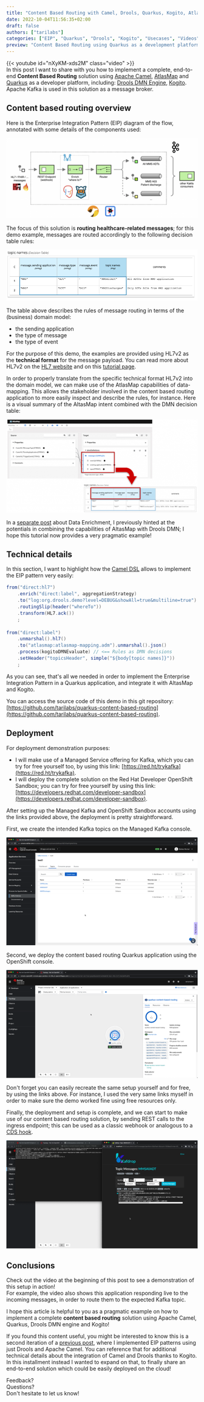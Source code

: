 ```yaml
---
title: "Content Based Routing with Camel, Drools, Quarkus, Kogito, AtlasMap and Apache Kafka!"
date: 2022-10-04T11:56:35+02:00
draft: false
authors: ["tarilabs"]
categories: ["EIP", "Quarkus", "Drools", "Kogito", "Usecases", "Videos"]
preview: "Content Based Routing using Quarkus as a development platform including Apache Camel, Drools DMN Engine, Kogito, AtlasMap and Apache Kafka!"
---
```


{{< youtube id="nXyKM-xds2M" class="video" >}}
<br/>
In this post I want to share with you how to implement a complete, end-to-end **Content Based Routing** solution using [Apache Camel](/#apache-camel-projects), [AtlasMap](https://www.atlasmap.io/) and [Quarkus](https://quarkus.io/) as a developer platform, including: [Drools DMN Engine](https://www.drools.org/learn/dmn.html), [Kogito](https://kogito.kie.org/). Apache Kafka is used in this solution as a message broker.

## Content based routing overview

Here is the Enterprise Integration Pattern (EIP) diagram of the flow, annotated with some details of the components used:

![EIP Diagram of the Content Based Routing application](./image-1536x646.png)

The focus of this solution is **routing healthcare-related messages**; for this demo example, messages are routed accordingly to the following decision table rules:

![Message Routing rules in a DMN decision table](./image-1.png)

The table above describes the rules of message routing in terms of the (business) domain model:

- the sending application
- the type of message
- the type of event

For the purpose of this demo, the examples are provided using HL7v2 as the **technical format** for the message payload. You can read more about HL7v2 on the [HL7 website](http://www.hl7.org/implement/standards/product_brief.cfm?product_id=185) and on this [tutorial page](https://cloud.google.com/healthcare-api/docs/concepts/hl7v2).

In order to properly translate from the specific technical format HL7v2 into the domain model, we can make use of the AtlasMap capabilities of data-mapping. This allows the stakeholder involved in the content based routing application to more easily inspect and describe the rules, for instance. Here is a visual summary of the AltasMap intent combined with the DMN decision table:

![Using AltasMap in combination with a DMN decision table](./image-2-1536x746.png)

In a [separate post](https://blog.kie.org/2022/01/data-enrichment-use-case-with-dmn-and-bpmn.html) about Data Enrichment, I previously hinted at the potentials in combining the capabilities of AltasMap with Drools DMN; I hope this tutorial now provides a very pragmatic example!

## Technical details

In this section, I want to highlight how the [Camel DSL](/manual/dsl.html) allows to implement the EIP pattern very easily:

```java
from("direct:hl7")
    .enrich("direct:label", aggregationStrategy)
    .to("log:org.drools.demo?level=DEBUG&showAll=true&multiline=true")
    .routingSlip(header("whereTo"))
    .transform(HL7.ack())
    ;

from("direct:label")
    .unmarshal().hl7()
    .to("atlasmap:atlasmap-mapping.adm").unmarshal().json()
    .process(kogitoDMNEvaluate) // <== Rules as DMN decisions 
    .setHeader("topicsHeader", simple("${body[topic names]}"))
    ;
```

As you can see, that's all we needed in order to implement the Enterprise Integration Pattern in a Quarkus application, and integrate it with AltasMap and Kogito.

You can access the source code of this demo in this git repository: [https://github.com/tarilabs/quarkus-content-based-routing](https://github.com/tarilabs/quarkus-content-based-routing).

## Deployment

For deployment demonstration purposes:

- I will make use of a Managed Service offering for Kafka, which you can try for free yourself too, by using this link: [https://red.ht/trykafka](https://red.ht/trykafka).
- I will deploy the complete solution on the Red Hat Developer OpenShift Sandbox; you can try for free yourself by using this link: [https://developers.redhat.com/developer-sandbox](https://developers.redhat.com/developer-sandbox).

After setting up the Managed Kafka and OpenShift Sandbox accounts using the links provided above, the deployment is pretty straightforward.

First, we create the intended Kafka topics on the Managed Kafka console.

![Creating the topic (queues) in the Managed Kafka](./image-3.png)

Second, we deploy the content based routing Quarkus application using the OpenShift console.

![The content based routing application now deployed on OpenShift](./image-4.png)

Don't forget you can easily recreate the same setup yourself and for free, by using the links above.
For instance, I used the very same links myself in order to make sure the demo worked fine using free resources only.

Finally, the deployment and setup is complete, and we can start to make use of our content based routing solution, by sending REST calls to the ingress endpoint; this can be used as a classic webhook or analogous to a [CDS hook](https://cds-hooks.org/).

![Invoking the REST API with an EDI message payload in HL7v2 format, and it is routed to the correct queue](./image-5.png)

## Conclusions

Check out the video at the beginning of this post to see a demonstration of this setup in action!<br/>
For example, the video also shows this application responding live to the incoming messages, in order to route them to the expected Kafka topic.

I hope this article is helpful to you as a pragmatic example on how to implement a complete **content based routing** solution using Apache Camel, Quarkus, Drools DMN engine and Kogito!

If you found this content useful, you might be interested to know this is a second iteration of a [previous post](https://blog.kie.org/2021/06/intelligent-kafka-message-routing-using-drools-dmn-engine-and-apache-camel.html), where I implemented EIP patterns using just Drools and Apache Camel.
You can reference that for additional technical details about the integration of Camel and Drools thanks to Kogito.
In this installment instead I wanted to expand on that, to finally share an end-to-end solution which could be easily deployed on the cloud!

Feedback?  
Questions?  
Don't hesitate to let us know!
